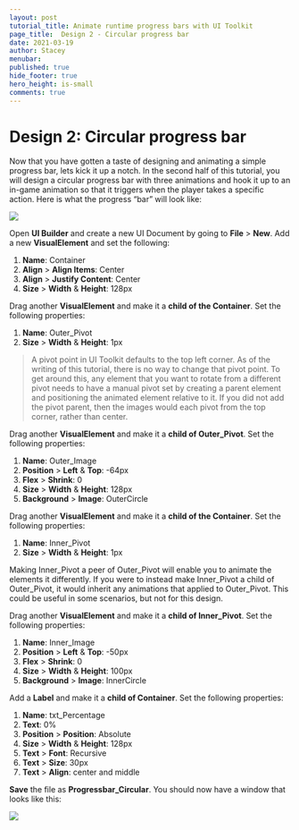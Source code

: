 ```yaml
---
layout: post
tutorial_title: Animate runtime progress bars with UI Toolkit
page_title:  Design 2 - Circular progress bar
date: 2021-03-19
author: Stacey
menubar: 
published: true
hide_footer: true
hero_height: is-small
comments: true
---
```

# Design 2: Circular progress bar 
Now that you have gotten a taste of designing and animating a simple progress bar, lets kick it up a notch. In the second half of this tutorial, you will design a circular progress bar with three animations and hook it up to an in-game animation so that it triggers when the player takes a specific action. Here is what the progress “bar” will look like:

![]({{page.dir}}/images/9-design-2-final.gif.gif) 

Open **UI Builder** and create a new UI Document by going to **File** > **New**.  Add a new **VisualElement** and set the following:

1. **Name**: Container
2. **Align** > **Align Items**: Center
3. **Align** > **Justify Content**: Center
4. **Size** > **Width** & **Height**: 128px

Drag another **VisualElement** and make it a **child of the Container**. Set the following properties:

1. **Name**: Outer_Pivot
4. **Size** > **Width** & **Height**: 1px

> A pivot point in UI Toolkit defaults to the top left corner. As of the writing of this tutorial, there is no way to change that pivot point. To get around this, any element that you want to rotate from a different pivot needs to have a manual pivot set by creating a parent element and positioning the animated element relative to it. If you did not add the pivot parent, then the images would each pivot from the top corner, rather than center.

Drag another **VisualElement** and make it a **child of Outer_Pivot**. Set the following properties:

1. **Name**: Outer_Image
2. **Position** > **Left** & **Top**: -64px
3. **Flex** > **Shrink**: 0
4. **Size** > **Width** & **Height**: 128px
5. **Background** > **Image**: OuterCircle

Drag another **VisualElement** and make it a **child of the Container**. Set the following properties:

1. **Name**: Inner_Pivot
4. **Size** > **Width** & **Height**: 1px

Making Inner_Pivot a peer of Outer_Pivot will enable you to animate the elements it differently. If you were to instead make Inner_Pivot a child of Outer_Pivot, it would inherit any animations that applied to Outer_Pivot. This could be useful in some scenarios, but not for this design.

Drag another **VisualElement** and make it a **child of Inner_Pivot**. Set the following properties:

1. **Name**: Inner_Image
2. **Position** > **Left** & **Top**: -50px
3. **Flex** > **Shrink**: 0
4. **Size** > **Width** & **Height**: 100px
5. **Background** > **Image**: InnerCircle

Add a **Label** and make it a **child of Container**. Set the following properties:

1. **Name**: txt_Percentage
2. **Text**: 0%
3. **Position** > **Position**: Absolute
4. **Size** > **Width** & **Height**: 128px
5. **Text** > **Font**: Recursive
6. **Text** > **Size**: 30px
7. **Text** > **Align**: center and middle

**Save** the file as **Progressbar_Circular**. You should now have a window that looks like this:

![]({{page.dir}}/images/6-circular-ui-builder.png) 


